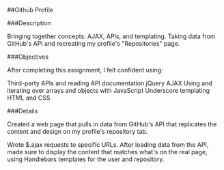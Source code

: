 ##Github Profile

###Description

Bringing together concepts: AJAX, APIs, and templating. Taking data from GitHub's API and recreating my profile's "Repositories" page.

###Objectives

After completing this assignment, I felt confident using:

Third-party APIs and reading API documentation
jQuery AJAX
Using and iterating over arrays and objects with JavaScript
Underscore templating
HTML and CSS

###Details

Created a web page that pulls in data from GitHub's API that replicates the content and design on my profile's repository tab. 

Wrote $.ajax requests to specific URLs. After loading data from the API, made sure to display the content that matches what's on the real page, using Handlebars templates for the user and repository. 
